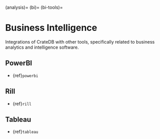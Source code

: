 (analysis)=
(bi)=
(bi-tools)=

# Business Intelligence

Integrations of CrateDB with other tools, specifically related to business
analytics and intelligence software.


## PowerBI

- {ref}`powerbi`

## Rill

- {ref}`rill`

## Tableau

- {ref}`tableau`
